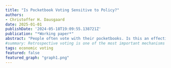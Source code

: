 ```yaml
---
title: "Is Pocketbook Voting Sensitive to Policy?"
authors:
- Christoffer H. Dausgaard
date: 2025-01-01
publishDate: '2024-05-18T19:09:55.138721Z'
publication: "*Working paper*"
abstract: "People often vote with their pocketbooks. Is this an effective tool for holding governments accountable? A key unresolved question is whether voters reliably respond to the policy-induced component of their income changes or simply react to all income changes regardless of cause. Existing research cannot definitively answer this question due to methodological limitations: studies of single policies cannot distinguish voters responding to the income shock itself or to income changes regardless of their origin, while research on pocketbook attribution relies on potentially biased self-reports. To answer the question, I introduce a novel approach linking a large survey panel to policy microsimulation models that track how tax-and-transfer policies directly affect disposable incomes. This allows me to decompose respondents' total disposable income changes into policy-induced and residual components, providing a direct test of what income variation drives pocketbook voting. Applying this approach to the UK in the 2010s, a case of significant policy-driven income variation, I find that voters do not hold incumbents more accountable for policy-induced than residual income changes on average. Instead, they respond to total income changes, which prove to be a poor proxy for policy-induced income changes. These findings suggest that voters fail to reliably reward and punish incumbents for policies that affect their disposable incomes. Pocketbook voting may therefore be a weaker accountability mechanism than commonly assumed. "
#summary: Retrospective voting is one of the most important mechanisms for democratic control. However, it hinges on voters' ability to attribute economic changes to government decisions. Existing scholarship disagrees as to whether retrospection is 'blind', but has focused mostly on voters' responses to politically 'irrelevant events' like tornadoes and shark attacks. Such events, I argue, may not say much about voters' ability to attribute responsibility for the bulk of their everyday economic experience. To examine this question, I use a microsimulation model on survey panel data to decompose voters' pocketbook changes into a policy-induced and a non-political component. By linking this to various survey measures, I track how these pocketbook components relate to economic evaluations and vote intention over time. 
tags: economic voting
featured: false
featured_graph: "graph1.png"
---
```

